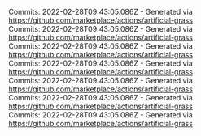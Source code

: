 Commits: 2022-02-28T09:43:05.086Z - Generated via https://github.com/marketplace/actions/artificial-grass
<br>
Commits: 2022-02-28T09:43:05.086Z - Generated via https://github.com/marketplace/actions/artificial-grass
<br>
Commits: 2022-02-28T09:43:05.086Z - Generated via https://github.com/marketplace/actions/artificial-grass
<br>
Commits: 2022-02-28T09:43:05.086Z - Generated via https://github.com/marketplace/actions/artificial-grass
<br>
Commits: 2022-02-28T09:43:05.086Z - Generated via https://github.com/marketplace/actions/artificial-grass
<br>
Commits: 2022-02-28T09:43:05.086Z - Generated via https://github.com/marketplace/actions/artificial-grass
<br>
Commits: 2022-02-28T09:43:05.086Z - Generated via https://github.com/marketplace/actions/artificial-grass
<br>
